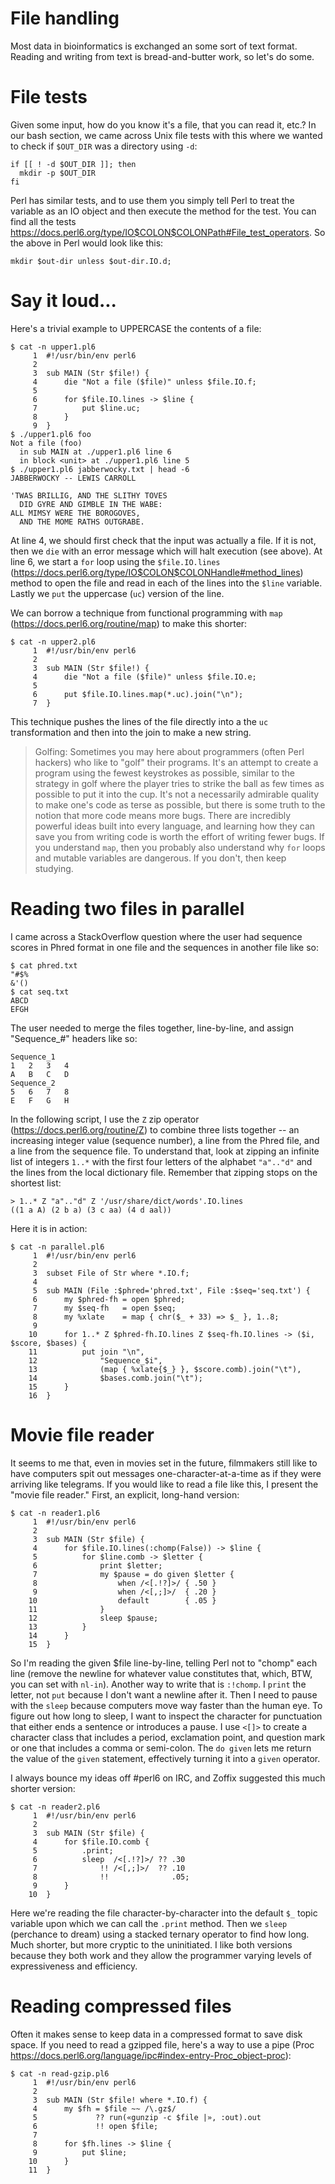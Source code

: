 # File handling

Most data in bioinformatics is exchanged an some sort of text format.  Reading and writing from text is bread-and-butter work, so let's do some.

# File tests

Given some input, how do you know it's a file, that you can read it, etc.?  In our bash section, we came across Unix file tests with this where we wanted to check if ```$OUT_DIR``` was a directory using ```-d```:

```
if [[ ! -d $OUT_DIR ]]; then
  mkdir -p $OUT_DIR
fi
```

Perl has similar tests, and to use them you simply tell Perl to treat the variable as an IO object and then execute the method for the test.  You can find all the tests https://docs.perl6.org/type/IO$COLON$COLONPath#File_test_operators.  So the above in Perl would look like this:

```
mkdir $out-dir unless $out-dir.IO.d;
```

# Say it loud...

Here's a trivial example to UPPERCASE the contents of a file:

```
$ cat -n upper1.pl6
     1 	#!/usr/bin/env perl6
     2
     3 	sub MAIN (Str $file!) {
     4 	    die "Not a file ($file)" unless $file.IO.f;
     5
     6 	    for $file.IO.lines -> $line {
     7 	        put $line.uc;
     8 	    }
     9 	}
$ ./upper1.pl6 foo
Not a file (foo)
  in sub MAIN at ./upper1.pl6 line 6
  in block <unit> at ./upper1.pl6 line 5
$ ./upper1.pl6 jabberwocky.txt | head -6
JABBERWOCKY -- LEWIS CARROLL

'TWAS BRILLIG, AND THE SLITHY TOVES
  DID GYRE AND GIMBLE IN THE WABE:
ALL MIMSY WERE THE BOROGOVES,
  AND THE MOME RATHS OUTGRABE.
```

At line 4, we should first check that the input was actually a file.  If it is not, then we ```die``` with an error message which will halt execution (see above).  At line 6, we start a ```for``` loop using the ```$file.IO.lines``` (https://docs.perl6.org/type/IO$COLON$COLONHandle#method_lines) method to open the file and read in each of the lines into the ```$line``` variable.  Lastly we ```put``` the uppercase (```uc```) version of the line.

We can borrow a technique from functional programming with ```map``` (https://docs.perl6.org/routine/map) to make this shorter:

```
$ cat -n upper2.pl6
     1 	#!/usr/bin/env perl6
     2
     3 	sub MAIN (Str $file!) {
     4 	    die "Not a file ($file)" unless $file.IO.e;
     5
     6 	    put $file.IO.lines.map(*.uc).join("\n");
     7 	}
```

This technique pushes the lines of the file directly into a the ```uc``` transformation and then into the join to make a new string.
 
> Golfing: Sometimes you may here about programmers (often Perl hackers) who like to "golf" their programs.  It's an attempt to create a program using the fewest keystrokes as possible, similar to the strategy in golf where the player tries to strike the ball as few times as possible to put it into the cup.  It's not a necessarily admirable quality to make one's code as terse as possible, but there is some truth to the notion that more code means more bugs.  There are incredibly powerful ideas built into every language, and learning how they can save you from writing code is worth the effort of writing fewer bugs.  If you understand ```map```, then you probably also understand why ```for``` loops and mutable variables are dangerous.  If you don't, then keep studying.

# Reading two files in parallel

I came across a StackOverflow question where the user had sequence scores in Phred format in one file and the sequences in another file like so:

```
$ cat phred.txt
"#$%
&'()
$ cat seq.txt
ABCD
EFGH
```

The user needed to merge the files together, line-by-line, and assign "Sequence\_#" headers like so:

```
Sequence_1
1	2	3	4
A	B	C	D
Sequence_2
5	6	7	8
E	F	G	H
```

In the following script, I use the ```Z``` zip operator (https://docs.perl6.org/routine/Z) to combine three lists together -- an increasing integer value (sequence number), a line from the Phred file, and a line from the sequence file.  To understand that, look at zipping an infinite list of integers ```1..*``` with the first four letters of the alphabet ```"a".."d"``` and the lines from the local dictionary file.  Remember that zipping stops on the shortest list:

```
> 1..* Z "a".."d" Z '/usr/share/dict/words'.IO.lines
((1 a A) (2 b a) (3 c aa) (4 d aal))
```

Here it is in action:

```
$ cat -n parallel.pl6
     1	#!/usr/bin/env perl6
     2
     3	subset File of Str where *.IO.f;
     4
     5	sub MAIN (File :$phred='phred.txt', File :$seq='seq.txt') {
     6	    my $phred-fh = open $phred;
     7	    my $seq-fh   = open $seq;
     8	    my %xlate    = map { chr($_ + 33) => $_ }, 1..8;
     9
    10	    for 1..* Z $phred-fh.IO.lines Z $seq-fh.IO.lines -> ($i, $score, $bases) {
    11	        put join "\n",
    12	            "Sequence_$i",
    13	            (map { %xlate{$_} }, $score.comb).join("\t"),
    14	            $bases.comb.join("\t");
    15	    }
    16	}
```

# Movie file reader

It seems to me that, even in movies set in the future, filmmakers still like to have computers spit out messages one-character-at-a-time as if they were arriving like telegrams. If you would like to read a file like this, I present the "movie file reader." First, an explicit, long-hand version:

```
$ cat -n reader1.pl6
     1	#!/usr/bin/env perl6
     2
     3	sub MAIN (Str $file) {
     4	    for $file.IO.lines(:chomp(False)) -> $line {
     5	        for $line.comb -> $letter {
     6	            print $letter;
     7	            my $pause = do given $letter {
     8	                when /<[.!?]>/ { .50 }
     9	                when /<[,;]>/  { .20 }
    10	                default        { .05 }
    11	            }
    12	            sleep $pause;
    13	        }
    14	    }
    15	}
```

So I'm reading the given $file line-by-line, telling Perl not to "chomp" each line (remove the newline for whatever value constitutes that, which, BTW, you can set with ```nl-in```).  Another way to write that is ```:!chomp```.  I ```print``` the letter, not ```put``` because I don't want a newline after it. Then I need to pause with the ```sleep``` because computers move way faster than the human eye. To figure out how long to sleep, I want to inspect the character for punctuation that either ends a sentence or introduces a pause. I use ```<[]>``` to create a character class that includes a period, exclamation point, and question mark or one that includes a comma or semi-colon. The ```do given``` lets me return the value of the ```given``` statement, effectively turning it into a ```given``` operator.

I always bounce my ideas off #perl6 on IRC, and Zoffix suggested this much shorter version:

```
$ cat -n reader2.pl6
     1	#!/usr/bin/env perl6
     2
     3	sub MAIN (Str $file) {
     4	    for $file.IO.comb {
     5	        .print;
     6	        sleep  /<[.!?]>/ ?? .30
     7	            !! /<[,;]>/  ?? .10
     8	            !!              .05;
     9	    }
    10	}
```

Here we're reading the file character-by-character into the default ```$_``` topic variable upon which we can call the ```.print``` method. Then we ```sleep``` (perchance to dream) using a stacked ternary operator to find how long. Much shorter, but more cryptic to the uninitiated. I like both versions because they both work and they allow the programmer varying levels of expressiveness and efficiency.

# Reading compressed files

Often it makes sense to keep data in a compressed format to save disk space.  If you need to read a gzipped file, here's a way to use a pipe (Proc https://docs.perl6.org/language/ipc#index-entry-Proc_object-proc):

```
$ cat -n read-gzip.pl6
     1 	#!/usr/bin/env perl6
     2
     3 	sub MAIN (Str $file! where *.IO.f) {
     4 	    my $fh = $file ~~ /\.gz$/
     5 	           ?? run(«gunzip -c $file |», :out).out
     6 	           !! open $file;
     7
     8 	    for $fh.lines -> $line {
     9 	        put $line;
    10 	    }
    11 	}
```